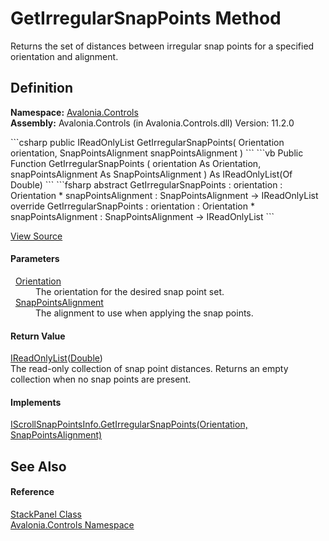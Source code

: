 # GetIrregularSnapPoints Method


Returns the set of distances between irregular snap points for a specified orientation and alignment.



## Definition
**Namespace:** <a href="N_Avalonia_Controls">Avalonia.Controls</a>  
**Assembly:** Avalonia.Controls (in Avalonia.Controls.dll) Version: 11.2.0

<Tabs groupId="api-code-preview">
<TabItem value="csharp" label="C#">
```csharp
public IReadOnlyList<double> GetIrregularSnapPoints(
	Orientation orientation,
	SnapPointsAlignment snapPointsAlignment
)
```
</TabItem>
<TabItem value="vb" label="VB">
```vb
Public Function GetIrregularSnapPoints ( 
	orientation As Orientation,
	snapPointsAlignment As SnapPointsAlignment
) As IReadOnlyList(Of Double)
```
</TabItem>
<TabItem value="fsharp" label="F#">
```fsharp
abstract GetIrregularSnapPoints : 
        orientation : Orientation * 
        snapPointsAlignment : SnapPointsAlignment -> IReadOnlyList<float> 
override GetIrregularSnapPoints : 
        orientation : Orientation * 
        snapPointsAlignment : SnapPointsAlignment -> IReadOnlyList<float> 
```
</TabItem>
</Tabs>



<a href="https://github.com/AvaloniaUI/Avalonia/tree/master/src/Avalonia.Controls/StackPanel.cs#L361" title="View the source code">View Source</a>



#### Parameters
<dl><dt>  <a href="T_Avalonia_Layout_Orientation">Orientation</a></dt><dd>The orientation for the desired snap point set.</dd><dt>  <a href="T_Avalonia_Controls_Primitives_SnapPointsAlignment">SnapPointsAlignment</a></dt><dd>The alignment to use when applying the snap points.</dd></dl>

#### Return Value
<a href="https://learn.microsoft.com/dotnet/api/system.collections.generic.ireadonlylist-1" target="_blank" rel="noopener noreferrer">IReadOnlyList</a>(<a href="https://learn.microsoft.com/dotnet/api/system.double" target="_blank" rel="noopener noreferrer">Double</a>)  
The read-only collection of snap point distances. Returns an empty collection when no snap points are present.

#### Implements
<a href="M_Avalonia_Controls_Primitives_IScrollSnapPointsInfo_GetIrregularSnapPoints">IScrollSnapPointsInfo.GetIrregularSnapPoints(Orientation, SnapPointsAlignment)</a>  


## See Also


#### Reference
<a href="T_Avalonia_Controls_StackPanel">StackPanel Class</a>  
<a href="N_Avalonia_Controls">Avalonia.Controls Namespace</a>  

